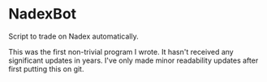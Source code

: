 # NadexBot
Script to trade on Nadex automatically.

This was the first non-trivial program I wrote. It hasn't received any significant updates in years.
I've only made minor readability updates after first putting this on git.
